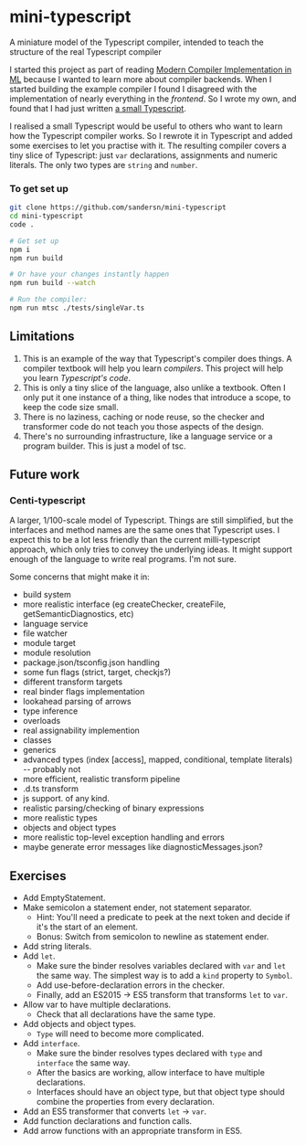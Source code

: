 # mini-typescript
A miniature model of the Typescript compiler, intended to teach the structure of the real Typescript compiler

I started this project as part of reading [Modern Compiler Implementation in ML](https://www.cs.princeton.edu/~appel/modern/ml/) because I wanted to learn more about compiler backends. When I started building the example compiler I found I disagreed with the implementation of nearly everything in the *frontend*. So I wrote my own, and found that I had just written [a small Typescript](https://github.com/sandersn/minits).

I realised a small Typescript would be useful to others who want to learn how the Typescript compiler works. So I rewrote it in Typescript and added some exercises to let you practise with it. The resulting compiler covers a tiny slice of Typescript: just `var` declarations, assignments and numeric literals. The only two types are `string` and `number`.

### To get set up

```sh
git clone https://github.com/sandersn/mini-typescript
cd mini-typescript
code .

# Get set up
npm i
npm run build

# Or have your changes instantly happen
npm run build --watch

# Run the compiler:
npm run mtsc ./tests/singleVar.ts
```

## Limitations

1. This is an example of the way that Typescript's compiler does things. A compiler textbook will help you learn *compilers*. This project will help you learn *Typescript's code*.
2. This is only a tiny slice of the language, also unlike a textbook. Often I only put it one instance of a thing, like nodes that introduce a scope, to keep the code size small.
3. There is no laziness, caching or node reuse, so the checker and transformer code do not teach you those aspects of the design.
4. There's no surrounding infrastructure, like a language service or a program builder. This is just a model of tsc.

## Future work

### Centi-typescript

A larger, 1/100-scale model of Typescript.
Things are still simplified, but the interfaces and method names are the same ones that Typescript uses.
I expect this to be a lot less friendly than the current milli-typescript approach, which only tries to convey the underlying ideas.
It might support enough of the language to write real programs. I'm not sure.

Some concerns that might make it in:

- build system
- more realistic interface (eg createChecker, createFile, getSemanticDiagnostics, etc)
- language service
- file watcher
- module target
- module resolution
- package.json/tsconfig.json handling
- some fun flags (strict, target, checkjs?)
- different transform targets
- real binder flags implementation
- lookahead parsing of arrows
- type inference
- overloads
- real assignability implemention
- classes
- generics
- advanced types (index [access], mapped, conditional, template literals) -- probably not
- more efficient, realistic transform pipeline
- .d.ts transform
- js support. of any kind.
- realistic parsing/checking of binary expressions
- more realistic types
- objects and object types
- more realistic top-level exception handling and errors
- maybe generate error messages like diagnosticMessages.json?

## Exercises

- Add EmptyStatement.
- Make semicolon a statement ender, not statement separator.
  - Hint: You'll need a predicate to peek at the next token and decide if it's the start of an element.
  - Bonus: Switch from semicolon to newline as statement ender.
- Add string literals.
- Add `let`.
  - Make sure the binder resolves variables declared with `var` and `let` the same way. The simplest way is to add a `kind` property to `Symbol`.
  - Add use-before-declaration errors in the checker.
  - Finally, add an ES2015 -> ES5 transform that transforms `let` to `var`.
- Allow var to have multiple declarations.
  - Check that all declarations have the same type.
- Add objects and object types.
  - `Type` will need to become more complicated.
- Add `interface`.
  - Make sure the binder resolves types declared with `type` and `interface` the same way.
  - After the basics are working, allow interface to have multiple declarations.
  - Interfaces should have an object type, but that object type should combine the properties from every declaration.
- Add an ES5 transformer that converts `let` -> `var`.
- Add function declarations and function calls.
- Add arrow functions with an appropriate transform in ES5.

